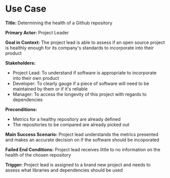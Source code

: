 # Use Case

**Title:** Determining the health of a Github repository  

**Primary Actor:** Project Leader 

**Goal in Context:** The project lead is able to assess if an open source project is healthly enough for its company's standards to incorporate into their product  

**Stakeholders:**  
* Project Lead: To understand if software is appropriate to incorporate into their own product
* Developer: To clearly gauge if a piece of software will need to be maintained by them or if it's reliable
* Manager: To access the longevity of this project with regards to dependencies

**Preconditions:**  
* Metrics for a healthy repository are already defined
* The repositories to be compared are already picked out 

**Main Success Scenario:** Project lead understands the metrics presented and makes an accurate decision on if the software should be incoporated  

**Failed End Conditions:** Project lead receives little to no information on the health of the chosen repository  

**Trigger:** Project lead is assigned to a brand new project and needs to assess what libraries and dependencies should be used  
